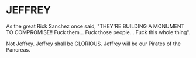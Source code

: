 # JEFFREY
As the great Rick Sanchez once said, "THEY'RE BUILDING A MONUMENT TO COMPROMISE!! Fuck them... Fuck those people... Fuck this whole thing".

Not Jeffrey. Jeffrey shall be GLORIOUS. Jeffrey will be our Pirates of the Pancreas.
